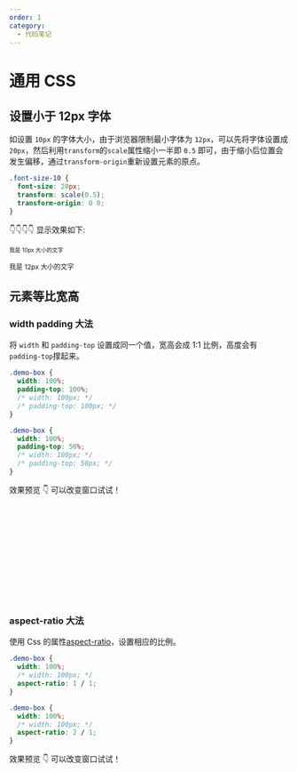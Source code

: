 ```yaml
---
order: 1
category:
  - 代码笔记
---
```


# 通用 CSS

## 设置小于 12px 字体

如设置 `10px` 的字体大小，由于浏览器限制最小字体为 `12px`，可以先将字体设置成 `20px`，然后利用`transform`的`scale`属性缩小一半即 `0.5` 即可，由于缩小后位置会发生偏移，通过`transform-origin`重新设置元素的原点。

```css
.font-size-10 {
  font-size: 20px;
  transform: scale(0.5);
  transform-origin: 0 0;
}
```

👇👇👇👇 显示效果如下:

<div class="demo-font-size-10">我是 10px 大小的文字</div>
<div class="demo-font-size-12">我是 12px 大小的文字</div>

<style>
  .demo-font-size-10 {
    font-size: 20px;
    transform: scale(0.5);
    transform-origin: 0 0;
  }
  .demo-font-size-12 {
    font-size: 12px;
  }
</style>

## 元素等比宽高

### width padding 大法

将 `width` 和 `padding-top` 设置成同一个值，宽高会成 1:1 比例，高度会有`padding-top`撑起来。

```css
.demo-box {
  width: 100%;
  padding-top: 100%;
  /* width: 100px; */
  /* padding-top: 100px; */
}

.demo-box {
  width: 100%;
  padding-top: 50%;
  /* width: 100px; */
  /* padding-top: 50px; */
}
```

效果预览 👇 可以改变窗口试试！

<div class="demo-list-1">
  <div class="demo-box" v-for="n in 3"></div>
</div>

<div class="demo-list-2">
  <div class="demo-box" v-for="n in 3"></div>
</div>

<style lang="scss">
  .demo-list-1 {
    display: flex;
    .demo-box {
      width: 20%;
      padding-top: 20%;
      background: var(--theme-color-mask);
      margin-right: 20px;
    }
  }
  .demo-list-2 {
    margin-top: 20px;
    display: flex;
    .demo-box {
      width: 20%;
      padding-top: 10%;
      background: var(--theme-color-mask);
      margin-right: 20px;
    }
  }
</style>

### aspect-ratio 大法

使用 Css 的属性[aspect-ratio](https://developer.mozilla.org/zh-CN/docs/Web/CSS/aspect-ratio)，设置相应的比例。

```css
.demo-box {
  width: 100%;
  /* width: 100px; */
  aspect-ratio: 1 / 1;
}

.demo-box {
  width: 100%;
  /* width: 100px; */
  aspect-ratio: 2 / 1;
}
```

效果预览 👇 可以改变窗口试试！

<div class="demo-list-3">
  <div class="demo-box" v-for="n in 3"></div>
</div>

<div class="demo-list-4">
  <div class="demo-box" v-for="n in 3"></div>
</div>

<style lang="scss">
  .demo-list-3 {
    display: flex;
    .demo-box {
      width: 20%;
      aspect-ratio: 1 / 1;
      background: var(--theme-color-mask);
      margin-right: 20px;
    }
  }
  .demo-list-4 {
    margin-top: 20px;
    display: flex;
    .demo-box {
      width: 20%;
      aspect-ratio: 2 / 1;
      background: var(--theme-color-mask);
      margin-right: 20px;
    }
  }
</style>
